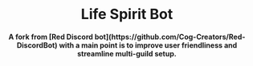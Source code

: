 <h1 align="center">
  <br>
  <br>
  Life Spirit Bot
  <br>
</h1>

<h4 align="center">A fork from [Red Discord bot](https://github.com/Cog-Creators/Red-DiscordBot) with a main point is to improve user friendliness and streamline multi-guild setup.</h4>